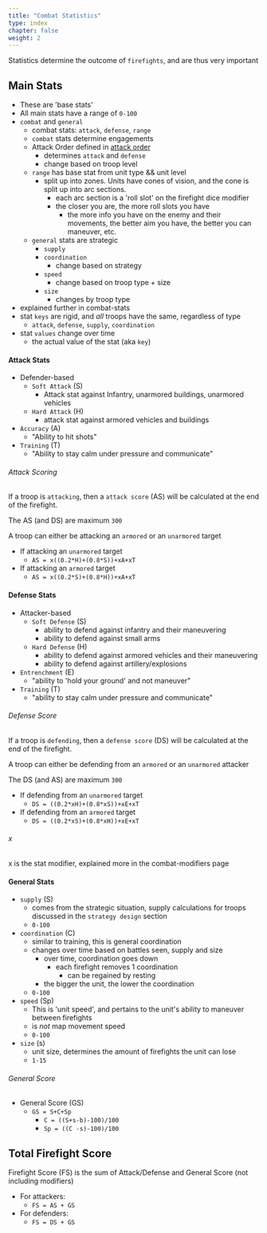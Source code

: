 ```yaml
---
title: "Combat Statistics"
type: index
chapter: false
weight: 2
---
```


Statistics determine the outcome of `firefights`, and are thus very important

## Main Stats

- These are 'base stats'
- All main stats have a range of `0-100`
- `combat` and `general`
    - combat stats: `attack`, `defense`, `range`
    - `combat` stats determine engagements 
    - Attack Order defined in [attack order](#attack-order)
        - determines `attack` and `defense`
        - change based on troop level
    - `range` has base stat from unit type && unit level
        - split up into zones. Units have cones of vision, and the cone is split up into arc sections.
            - each arc section is a 'roll slot' on the firefight dice modifier
            - the closer you are, the more roll slots you have
                - the more info you have on the enemy and their movements, the better aim you have, the better you can maneuver, etc.
    - `general` stats are strategic 
        - `supply`
        - `coordination`
            - change based on strategy
        - `speed`
            - change based on troop type + size
        - `size`
            - changes by troop type
- explained further in combat-stats
- stat `keys` are rigid, and *all* troops have the same, regardless of type
    - `attack`, `defense`, `supply`, `coordination`
- stat `values` change over time
    - the actual value of the stat (aka `key`)

#### Attack Stats

- Defender-based
    - `Soft Attack` (S)
        - Attack stat against Infantry, unarmored buildings, unarmored vehicles
    - `Hard Attack` (H)
        - attack stat against armored vehicles and buildings
- `Accuracy` (A)
    - "Ability to hit shots"
- `Training` (T)
    - "Ability to stay calm under pressure and communicate"

###### Attack Scoring

If a troop is `attacking`, then a `attack score` (AS) will be calculated at the end of the firefight.

The AS (and DS) are maximum `300`

A troop can either be attacking an `armored` or an `unarmored` target

- If attacking an `unarmored` target
    - `AS = x((0.2*H)+(0.8*S))+xA+xT`
- If attacking an `armored` target
    - `AS = x((0.2*S)+(0.8*H))+xA+xT`


#### Defense Stats

- Attacker-based
    - `Soft Defense` (S)
        - ability to defend against infantry and their maneuvering
        - ability to defend against small arms
    - `Hard Defense` (H)
        - ability to defend against armored vehicles and their maneuvering
        - ability to defend against artillery/explosions
- `Entrenchment` (E)
    - "ability to 'hold your ground' and not maneuver"
- `Training` (T)
    - "ability to stay calm under pressure and communicate"

###### Defense Score

If a troop is `defending`, then a `defense score` (DS) will be calculated at the end of the firefight.

A troop can either be defending from an `armored` or an `unarmored` attacker

The DS (and AS) are maximum `300`

- If defending from an `unarmored` target
    - `DS = ((0.2*xH)+(0.8*xS))+xE+xT`
- If defending from an `armored` target
    - `DS = ((0.2*xS)+(0.8*xH))+xE+xT`

###### x

x is the stat modifier, explained more in the combat-modifiers page

#### General Stats

- `supply` (S)
    - comes from the strategic situation, supply calculations for troops discussed in the `strategy design` section
    - `0-100`
- `coordination` (C)
    - similar to training, this is general coordination
    - changes over time based on battles seen, supply and size
        - over time, coordination goes down
            - each firefight removes 1 coordination
                - can be regained by resting
        - the bigger the unit, the lower the coordination
    - `0-100`
- `speed` (Sp)
    - This is 'unit speed', and pertains to the unit's ability to maneuver between firefights
    - is _not_ map movement speed
    - `0-100`
- `size` (s)
    - unit size, determines the amount of firefights the unit can lose
    - `1-15`

###### General Score

- General Score (GS)
    - `GS = S+C+Sp`
        - `C = ((S+s-b)-100)/100`
        - `Sp = ((C -s)-100)/100`


## Total Firefight Score

Firefight Score (FS) is the sum of Attack/Defense and General Score (not including modifiers)

- For attackers:
    - `FS = AS + GS`
- For defenders:
    - `FS = DS + GS`